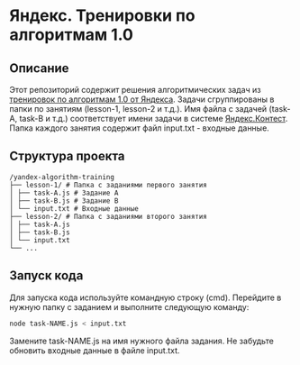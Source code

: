 # Яндекс. Тренировки по алгоритмам 1.0

## Описание

Этот репозиторий содержит решения алгоритмических задач из [тренировок по алгоритмам 1.0 от Яндекса](https://yandex.ru/yaintern/algorithm-training_2021). Задачи сгруппированы в папки по занятиям (lesson-1, lesson-2 и т.д.). Имя файла с задачей (task-A, task-B и т.д.) соответствует имени задачи в системе [Яндекс.Контест](https://contest.yandex.ru/). Папка каждого занятия содержит файл input.txt - входные данные.

## Структура проекта

```
/yandex-algorithm-training
├── lesson-1/ # Папка с заданиями первого занятия
│ ├── task-A.js # Задание A
│ ├── task-B.js # Задание B
│ └── input.txt # Входные данные
├── lesson-2/ # Папка с заданиями второго занятия
│ ├── task-A.js
│ ├── task-B.js
│ └── input.txt
└── ...
```

## Запуск кода

Для запуска кода используйте командную строку (cmd). Перейдите в нужную папку с заданием и выполните следующую команду:

```bash
node task-NAME.js < input.txt
```

Замените task-NAME.js на имя нужного файла задания. Не забудьте обновить входные данные в файле input.txt.
